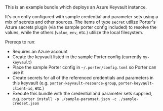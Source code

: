 This is an example bundle which deploys an Azure Keyvault instance.

It's currently configured with sample credential and parameter sets using a mix of secrets and other sources.  The items of type `secret` utilize Porter's Azure secrets plugin (via the sample porter config included) to resolve the values, while the others (`value`, `env`, etc.) utilize the local filesystem.

Prereqs to run:
 - Requires an Azure account
 - Create the keyvault listed in the sample Porter config (currently `my-keyvault`)
 - Place the sample Porter config in `~/.porter/config.toml` so Porter can use it
 - Create secrets for all of the referenced credentials and parameters in this keyvault (e.g. `porter-keyvault-resource-group`, `porter-keyvault-client-id`, etc.)
 - Execute this bundle with the credential and parameter sets supplied, e.g. 
 `porter install -p ./sample-paramset.json -c ./sample-credset.json`
